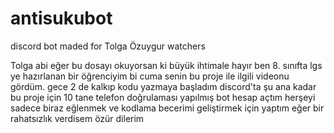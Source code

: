 # antisukubot
discord bot maded for Tolga Özuygur watchers 

Tolga abi eğer bu dosayı okuyorsan ki büyük ihtimale hayır
ben 8. sınıfta lgs ye hazırlanan bir öğrenciyim bi cuma senin 
bu proje ile ilgili videonu gördüm. gece 2 de kalkıp 
kodu yazmaya başladım discord'ta şu ana kadar bu proje için
10 tane telefon doğrulaması yapılmış bot hesap açtım
herşeyi sadece biraz eğlenmek ve kodlama becerimi geliştirmek için
yaptım eğer bir rahatsızlık verdisem özür dilerim
